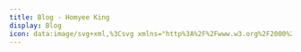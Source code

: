 ```yaml
---
title: Blog - Homyee King
display: Blog
icon: data:image/svg+xml,%3Csvg xmlns="http%3A%2F%2Fwww.w3.org%2F2000%2Fsvg" width="20" height="20" viewBox="0 0 20 20"%3E%3Cpath fill="currentColor" d="M19 15.75v.5A1.752 1.752 0 0 1 17.25 18H2.75A1.752 1.752 0 0 1 1 16.25v-.5a.75.75 0 1 1 1.5 0v.5a.25.25 0 0 0 .25.25h14.5a.25.25 0 0 0 .25-.25v-.5a.75.75 0 1 1 1.5 0ZM3.833 10.376a4.168 4.168 0 0 1 2.527-.61c.37.02.74.074 1.1.162a.968.968 0 0 0-.55-.757a2.642 2.642 0 0 0-1.261-.234a2.81 2.81 0 0 0-1.068.234a.75.75 0 1 1-.671-1.342a4.254 4.254 0 0 1 1.69-.391a4.144 4.144 0 0 1 1.99.391A2.689 2.689 0 0 1 9 10.457V14.5a.75.75 0 1 1-1.5.056a3.727 3.727 0 0 1-2.945.569a2.61 2.61 0 0 1-.722-4.749Zm1.111 3.3a2.924 2.924 0 0 0 2.556-1V11.5a4.5 4.5 0 0 0-1.216-.235a2.68 2.68 0 0 0-1.619.361a1.112 1.112 0 0 0 .279 2.05ZM11 14.5V4a.75.75 0 1 1 1.5 0v4.657A2.707 2.707 0 0 1 14.25 8a3.279 3.279 0 0 1 3 3.5a3.279 3.279 0 0 1-3 3.5a2.713 2.713 0 0 1-1.75-.657v.157a.75.75 0 1 1-1.5 0Zm1.75-3a1.8 1.8 0 0 0 1.5 2a1.8 1.8 0 0 0 1.5-2a1.8 1.8 0 0 0-1.5-2a1.8 1.8 0 0 0-1.5 2Z"%2F%3E%3C%2Fsvg%3E
---
```


<BlogList />
